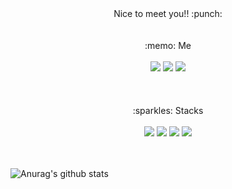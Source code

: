 <div align="center">  Nice to meet you!! :punch:  </div>
<br>
<br>
<div align="center">   :memo: Me </div>
<br>
<div align="center">
<img src="https://img.shields.io/badge/-BLOG-20C997?style=flat-square&logo=Blogger&logoColor=white"/></a>
<img src="https://img.shields.io/badge/-Nackwon-000000?style=flat-square&logo=Instagram&logoColor=white"/></a>
<img src="https://img.shields.io/badge/-ahwk321@gmail.com-EA4335?style=flat-square&logo=Gmail&logoColor=white"/></a>
</div>

<br>
<br>
<br>
<div align="center"> :sparkles: Stacks </div> 
<br>
<div align="center"> 
<img src="https://img.shields.io/badge/-Java-007396?style=flat-square&logo=Java&logoColor=white"/></a>
<img src="https://img.shields.io/badge/-JavaScript-F7DF1E?style=flat-square&logo=JavaScript&logoColor=white"/></a>
<img src="https://img.shields.io/badge/-HTML5-E34F26?style=flat-square&logo=HTML5&logoColor=white"/></a>
<img src="https://img.shields.io/badge/-MySQL-4479A1?style=flat-square&logo=MySQL&logoColor=white"/></a>
</div>

<br>
<br>
    
![Anurag's github stats](https://github-readme-stats.vercel.app/api?username=nackwon&show_icons=true&theme=material-palenight)

